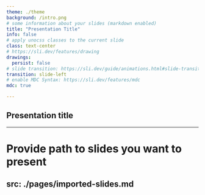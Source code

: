 ```yaml
---
theme: ./theme
background: /intro.png
# some information about your slides (markdown enabled)
title: "Presentation Title"
info: false
# apply unocss classes to the current slide
class: text-center
# https://sli.dev/features/drawing
drawings:
  persist: false
# slide transition: https://sli.dev/guide/animations.html#slide-transitions
transition: slide-left
# enable MDC Syntax: https://sli.dev/features/mdc
mdc: true

---
```


## Presentation title

---

# Provide path to slides you want to present

src: ./pages/imported-slides.md
---
